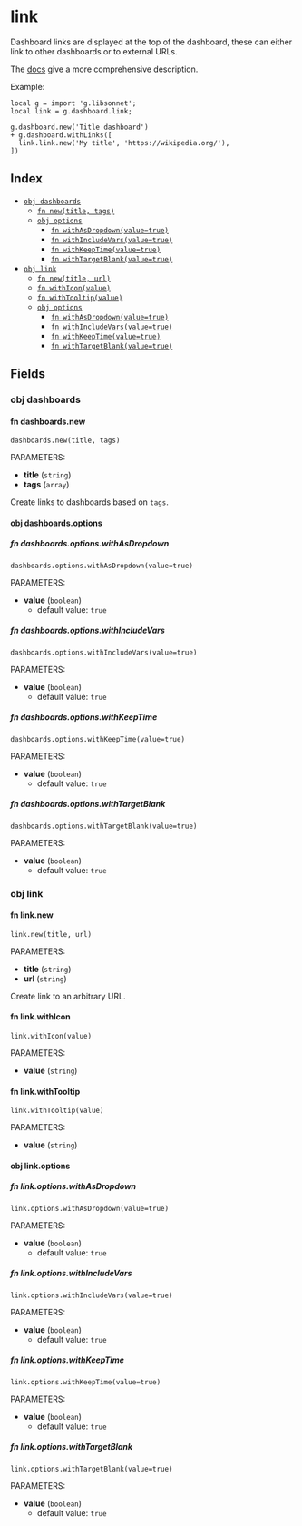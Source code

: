 # link

Dashboard links are displayed at the top of the dashboard, these can either link to other dashboards or to external URLs.

The [docs](https://grafana.com/docs/grafana/latest/dashboards/build-dashboards/manage-dashboard-links/#dashboard-links) give a more comprehensive description.

Example:

```jsonnet
local g = import 'g.libsonnet';
local link = g.dashboard.link;

g.dashboard.new('Title dashboard')
+ g.dashboard.withLinks([
  link.link.new('My title', 'https://wikipedia.org/'),
])
```


## Index

* [`obj dashboards`](#obj-dashboards)
  * [`fn new(title, tags)`](#fn-dashboardsnew)
  * [`obj options`](#obj-dashboardsoptions)
    * [`fn withAsDropdown(value=true)`](#fn-dashboardsoptionswithasdropdown)
    * [`fn withIncludeVars(value=true)`](#fn-dashboardsoptionswithincludevars)
    * [`fn withKeepTime(value=true)`](#fn-dashboardsoptionswithkeeptime)
    * [`fn withTargetBlank(value=true)`](#fn-dashboardsoptionswithtargetblank)
* [`obj link`](#obj-link)
  * [`fn new(title, url)`](#fn-linknew)
  * [`fn withIcon(value)`](#fn-linkwithicon)
  * [`fn withTooltip(value)`](#fn-linkwithtooltip)
  * [`obj options`](#obj-linkoptions)
    * [`fn withAsDropdown(value=true)`](#fn-linkoptionswithasdropdown)
    * [`fn withIncludeVars(value=true)`](#fn-linkoptionswithincludevars)
    * [`fn withKeepTime(value=true)`](#fn-linkoptionswithkeeptime)
    * [`fn withTargetBlank(value=true)`](#fn-linkoptionswithtargetblank)

## Fields

### obj dashboards


#### fn dashboards.new

```jsonnet
dashboards.new(title, tags)
```

PARAMETERS:

* **title** (`string`)
* **tags** (`array`)

Create links to dashboards based on `tags`.

#### obj dashboards.options


##### fn dashboards.options.withAsDropdown

```jsonnet
dashboards.options.withAsDropdown(value=true)
```

PARAMETERS:

* **value** (`boolean`)
   - default value: `true`


##### fn dashboards.options.withIncludeVars

```jsonnet
dashboards.options.withIncludeVars(value=true)
```

PARAMETERS:

* **value** (`boolean`)
   - default value: `true`


##### fn dashboards.options.withKeepTime

```jsonnet
dashboards.options.withKeepTime(value=true)
```

PARAMETERS:

* **value** (`boolean`)
   - default value: `true`


##### fn dashboards.options.withTargetBlank

```jsonnet
dashboards.options.withTargetBlank(value=true)
```

PARAMETERS:

* **value** (`boolean`)
   - default value: `true`


### obj link


#### fn link.new

```jsonnet
link.new(title, url)
```

PARAMETERS:

* **title** (`string`)
* **url** (`string`)

Create link to an arbitrary URL.

#### fn link.withIcon

```jsonnet
link.withIcon(value)
```

PARAMETERS:

* **value** (`string`)


#### fn link.withTooltip

```jsonnet
link.withTooltip(value)
```

PARAMETERS:

* **value** (`string`)


#### obj link.options


##### fn link.options.withAsDropdown

```jsonnet
link.options.withAsDropdown(value=true)
```

PARAMETERS:

* **value** (`boolean`)
   - default value: `true`


##### fn link.options.withIncludeVars

```jsonnet
link.options.withIncludeVars(value=true)
```

PARAMETERS:

* **value** (`boolean`)
   - default value: `true`


##### fn link.options.withKeepTime

```jsonnet
link.options.withKeepTime(value=true)
```

PARAMETERS:

* **value** (`boolean`)
   - default value: `true`


##### fn link.options.withTargetBlank

```jsonnet
link.options.withTargetBlank(value=true)
```

PARAMETERS:

* **value** (`boolean`)
   - default value: `true`

